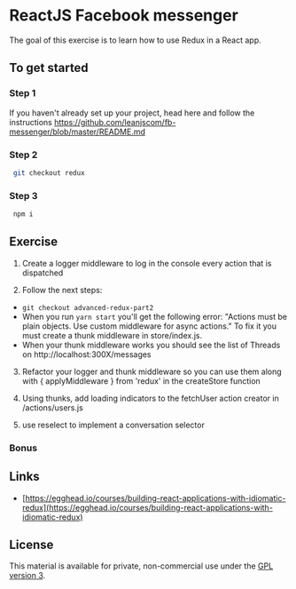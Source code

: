 # ReactJS Facebook messenger

The goal of this exercise is to learn how to use Redux in a React app.

## To get started

### Step 1

If you haven't already set up your project, head here and follow the instructions https://github.com/leanjscom/fb-messenger/blob/master/README.md


### Step 2
```sh
 git checkout redux
 ```

### Step 3
```sh
 npm i
 ```

## Exercise

1. Create a logger middleware to log in the console every action that is dispatched

2. Follow the next steps:
  - `git checkout advanced-redux-part2`
  - When you run `yarn start` you'll get the following error: "Actions must be plain objects. Use custom middleware for async actions." To fix it you must create a thunk middleware in store/index.js.
  - When your thunk middleware works you should see the list of Threads on http://localhost:300X/messages

3. Refactor your logger and thunk middleware so you can use them along with { applyMiddleware } from 'redux' in the createStore function

4. Using thunks, add loading indicators to the fetchUser action creator in /actions/users.js

5. use reselect to implement a conversation selector

### Bonus


## Links

- [https://egghead.io/courses/building-react-applications-with-idiomatic-redux](https://egghead.io/courses/building-react-applications-with-idiomatic-redux)

## License

This material is available for private, non-commercial use under the [GPL version 3](http://www.gnu.org/licenses/gpl-3.0-standalone.html).
